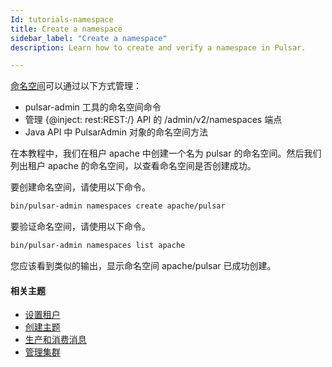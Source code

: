 ```yaml
---
Id: tutorials-namespace
title: Create a namespace
sidebar_label: "Create a namespace"
description: Learn how to create and verify a namespace in Pulsar.

---
```





[命名空间](concepts-multi-tenancy.md#namespaces)可以通过以下方式管理：

- pulsar-admin 工具的命名空间命令
- 管理 {@inject: rest:REST:/} API 的 /admin/v2/namespaces 端点
- Java API 中 PulsarAdmin 对象的命名空间方法

在本教程中，我们在租户 apache 中创建一个名为 pulsar 的命名空间。然后我们列出租户 apache 的命名空间，以查看命名空间是否创建成功。

要创建命名空间，请使用以下命令。

```bash
bin/pulsar-admin namespaces create apache/pulsar
```

要验证命名空间，请使用以下命令。

```bash
bin/pulsar-admin namespaces list apache
```

您应该看到类似的输出，显示命名空间 apache/pulsar 已成功创建。

#### 相关主题

- [设置租户](tutorials-tenant.md)
- [创建主题](tutorials-topic.md)
- [生产和消费消息](tutorials-produce-consume.md)
- [管理集群](admin-api-clusters.md)